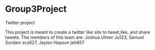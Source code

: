# Group3Project
Twitter project

This project is meant to create a twitter like site to tweet,like, and share tweets.
The members of this team are: 
Joshua Ulmer Ju123,
Samuel Surdam scs627,
Jaylen Hopson jeh857

